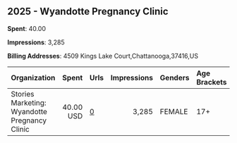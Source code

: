 ## 2025 - Wyandotte Pregnancy Clinic 
**Spent**: 40.00

**Impressions**: 3,285

**Billing Addresses**: 4509 Kings Lake Court,Chattanooga,37416,US

|Organization|Spent|Urls|Impressions|Genders|Age Brackets|Country Codes|
|:---|---:|:---|---:|:---|:---|:---|
|Stories Marketing: Wyandotte Pregnancy Clinic|40.00 USD|[0](https://www.snap.com/political-ads/asset/b4b4d5cd75cefacc9208ed3a0f9d5011b9cdcae3d266d0f444ad548f8c68cc1f?mediaType=mp4)|3,285|FEMALE|17+|united states|
